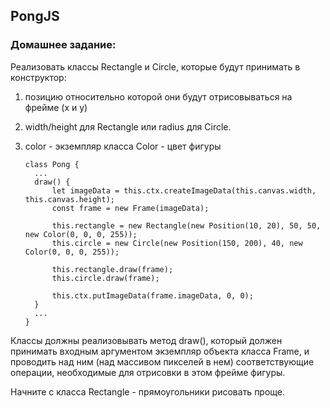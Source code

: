## PongJS


### Домашнее задание: 

Реализовать классы Rectangle и Circle, которые будут принимать в конструктор:
1. позицию относительно которой они будут отрисовываться на фрейме (x и y)
2. width/height для Rectangle или radius для Circle.
3. color - экземпляр класса Color - цвет фигуры

    ```
    class Pong {
      ...
      draw() {
          let imageData = this.ctx.createImageData(this.canvas.width, this.canvas.height);
          const frame = new Frame(imageData);
        
          this.rectangle = new Rectangle(new Position(10, 20), 50, 50, new Color(0, 0, 0, 255));
          this.circle = new Circle(new Position(150, 200), 40, new Color(0, 0, 0, 255));

          this.rectangle.draw(frame);
          this.circle.draw(frame);
         
          this.ctx.putImageData(frame.imageData, 0, 0);
      }
      ...
    }
    ```
    

Классы должны реализовывать метод draw(), который должен принимать входным аргументом экземпляр объекта класса Frame, и проводить над ним (над массивом пикселей в нем) соответствующие операции, необходимые для отрисовки в этом фрейме фигуры.

Начните с класса Rectangle - прямоугольники рисовать проще.
